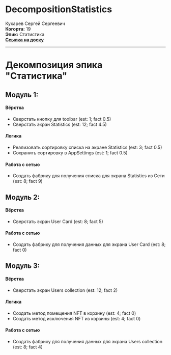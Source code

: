 # DecompositionStatistics
Кухарев Сергей Сергеевич\
<b>Когорта:</b> 19\
<b>Эпик:</b> Статистика\
<b>[Ссылка на доску](https://github.com/users/volk-r/projects/1/views/5)</b>
<hr>

# Декомпозиция эпика "Статистика"

## Модуль 1:

#### Вёрстка
- Сверстать кнопку для toolbar (est: 1; fact 0.5)
- Сверстать экран Statistics (est: 12; fact 4.5) 

#### Логика
- Реализовать сортировку списка на экране Statistics (est: 3; fact 0.5)
- Сохранить сортировку в AppSettings (est: 1; fact 0.5)

#### Работа с сетью
- Создать фабрику для получения списка для экрана Statistics из Сети (est: 8; fact 9)

## Модуль 2:

#### Вёрстка
- Сверстать экран User Card (est: 8; fact 5)

#### Работа с сетью
- Создать фабрику для получения данных для экрана User Card (est: 8; fact 0)

## Модуль 3:

#### Вёрстка
- Сверстать экран Users collection (est: 12; fact 2)

#### Логика
- Создать метод помещения NFT в корзину (est: 4; fact 0)
- Создать метод исключения NFT из корзины (est: 4; fact 0)

#### Работа с сетью
- Создать фабрику для получения данных для экрана Users collection (est: 8; fact 4)
